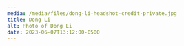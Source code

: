 ```yaml
---
media: /media/files/dong-li-headshot-credit-private.jpg
title: Dong Li
alt: Photo of Dong Li
date: 2023-06-07T13:12:00-0500
---
```

